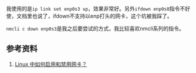 我使用的是`ip link set enp0s3 up`，效果非常好。另外`ifdown enp0s8`指令不好使，文档里也说了，ifdown不支持以enp打头的网卡，这个坑被我踩了。

`nmcli c down enp0s3`是我之后要尝试的方式，我比较喜欢nmcli系列的指令。

## 参考资料

1. [Linux 中如何启用和禁用网卡？](https://juejin.cn/post/6844903845546426382)